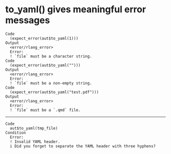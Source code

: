 # to_yaml() gives meaningful error messages

    Code
      (expect_error(aut$to_yaml(1)))
    Output
      <error/rlang_error>
      Error:
      ! `file` must be a character string.
    Code
      (expect_error(aut$to_yaml("")))
    Output
      <error/rlang_error>
      Error:
      ! `file` must be a non-empty string.
    Code
      (expect_error(aut$to_yaml("test.pdf")))
    Output
      <error/rlang_error>
      Error:
      ! `file` must be a `.qmd` file.

---

    Code
      aut$to_yaml(tmp_file)
    Condition
      Error:
      ! Invalid YAML header.
      i Did you forget to separate the YAML header with three hyphens?

